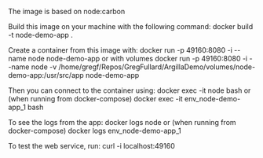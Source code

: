 The image is based on node:carbon

Build this image on your machine with the following command:
docker build -t node-demo-app .

Create a container from this image with:
docker run -p 49160:8080 -i --name node node-demo-app
or with volumes
docker run -p 49160:8080 -i --name node -v /home/gregf/Repos/GregFullard/ArgillaDemo/volumes/node-demo-app:/usr/src/app  node-demo-app

Then you can connect to the container using:
docker exec -it node bash
or (when running from docker-compose)
docker exec -it env_node-demo-app_1 bash

To see the logs from the app:
docker logs node
or (when running from docker-compose)
docker logs env_node-demo-app_1

To test the web service, run:
curl -i localhost:49160
